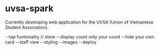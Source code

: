 # uvsa-spark

Currently developing web application for the UVSA (Union of Vietnamese Student Association).


--tap funtionality // done
--display count only your count
--hide your own card
--staff view
--styling
--images
--deploy
